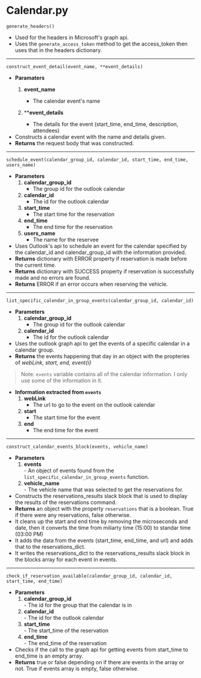 # Calendar.py  
`generate_headers()`  
- Used for the headers in Microsoft's graph api.  
- Uses the `generate_access_token` method to get the access_token then uses that in the headers dictionary.  
---
`construct_event_detail(event_name, **event_details)`  
- **Paramaters**  
  1. **event_name**  
      - The calendar event's name
      
  2. ****event_details**  
      - The details for the event (start_time, end_time, description, attendees)  
- Constructs a calendar event with the name and details given.  
- **Returns** the request body that was constructed.  
---  
`schedule_event(calendar_group_id, calendar_id, start_time, end_time, users_name)`  
- **Parameters**  
  1. **calendar_group_id**  
      - The group id for the outlook calendar  
  2. **calendar_id**  
      - The id for the outlook calendar  
  3. **start_time**  
      - The start time for the reservation  
  4. **end_time**  
      - The end time for the reservation  
  5. **users_name**  
      - The name for the reservee  
- Uses Outlook's api to schedule an event for the calendar specified by the calendar_id and calendar_group_id with the information provided.  
- **Returns** dictionary with ERROR property if reservation is made before the current time.  
- **Returns** dictionary with SUCCESS property if reservation is successfully made and no errors are found.  
- **Returns** ERROR if an error occurs when reserving the vehicle.  
---  
`list_specific_calendar_in_group_events(calendar_group_id, calendar_id)`  
- **Parameters**  
  1. **calendar_group_id**  
      - The group id for the outlook calendar  
  2. **calendar_id**  
      - The id for the outlook calendar  
- Uses the outlook graph api to get the events of a specific calendar in a calendar group.  
- **Returns** the events happening that day in an object with the propteries of *webLink, start, end, event{i}*
>Note: `events` variable contains all of the calendar information. I only use some of the information in it.
- **Information extracted from `events`**
  1. **webLink**  
      - The url to go to the event on the outlook calendar  
  2. **start**  
      - The start time for the event  
  3. **end**  
      - The end time for the event  
---
`construct_calendar_events_block(events, vehicle_name)`  
- **Parameters**  
    1. **events**  
      - An object of events found from the `list_specific_calendar_in_group_events` function. 
    2. **vehicle_name**  
      - The vehicle name that was selected to get the reservations for.  
- Constructs the reservations_results slack block that is used to display the results of the reservations command. 
- **Returns** an object with the property `reservations` that is a boolean. True if there were any reservations, false otherwise.  
- It cleans up the start and end time by removing the microseconds and date, then it converts the time from miliarty time (15:00) to standar time (03:00 PM)  
- It adds the data from the events (start_time, end_time, and url) and adds that to the reservations_dict.  
- It writes the reservations_dict to the reservations_results slack block in the blocks array for each event in events.  
---  
`check_if_reservation_available(calendar_group_id, calendar_id, start_time, end_time)`  
- **Parameters**  
    1. **calendar_group_id**  
      - The id for the group that the calendar is in  
    2. **calendar_id**  
      - The id for the outlook calendar  
    3. **start_time**  
      - The start_time of the reservation  
    4. **end_time**  
      - The end_time of the reservation  
- Checks if the call to the graph api for getting events from start_time to end_time is an empty array.  
- **Returns** true or false depending on if there are events in the array or not. True if events array is empty, false otherwise.  


